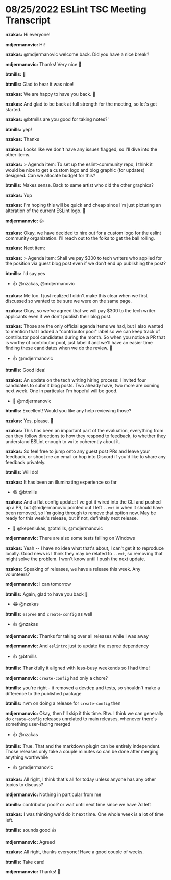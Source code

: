 # 08/25/2022 ESLint TSC Meeting Transcript

**nzakas:** Hi everyone!

**mdjermanovic:** Hi!

**nzakas:** @mdjermanovic welcome back. Did you have a nice break?

**mdjermanovic:** Thanks! Very nice 🙂

**btmills:** 👋

**btmills:** Glad to hear it was nice!

**nzakas:** We are happy to have you back. 🙂

**nzakas:** And glad to be back at full strength for the meeting, so let's get started.

**nzakas:** @btmills are you good for taking notes?'

**btmills:** yep!

**nzakas:** Thanks

**nzakas:** Looks like we don't have any issues flagged, so I'll dive into the other items.

**nzakas:** > Agenda item: To set up the eslint-community repo, I think it would be nice to get a custom logo and blog graphic (for updates) designed. Can we allocate budget for this?

**btmills:** Makes sense. Back to same artist who did the other graphics?

**nzakas:** Yup

**nzakas:** I'm hoping this will be quick and cheap since I'm just picturing an alteration of the current ESLint logo. 🙂

**mdjermanovic:** 👍

**nzakas:** Okay, we have decided to hire out for a custom logo for the eslint community organization. I'll reach out to the folks to get the ball rolling.

**nzakas:** Next item:

**nzakas:** > Agenda item: Shall we pay $300 to tech writers who applied for the position via guest blog post even if we don’t end up publishing the post?

**btmills:** I'd say yes
 * 👍 @nzakas, @mdjermanovic

**nzakas:** Me too. I just realized I didn't make this clear when we first discussed so wanted to be sure we were on the same page.

**nzakas:** Okay, so we've agreed that we will pay $300 to the tech writer applicants even if we don't publish their blog post.

**nzakas:** Those are the only official agenda items we had, but I also wanted to mention that I added a "contributor pool" label so we can keep track of contributor pool candidates during the month. So when you notice a PR that is worthy of contributor pool, just label it and we'll have an easier time finding these candidates when we do the review. 🙂
 * 👍 @mdjermanovic

**btmills:** Good idea!

**nzakas:** An update on the tech writing hiring process: I invited four candidates to submit blog posts. Two already have, two more are coming next week. One in particular I'm hopeful will be good.
 * 🎉 @mdjermanovic

**btmills:** Excellent! Would you like any help reviewing those?

**nzakas:** Yes, please. 🙂

**nzakas:** This has been an important part of the evaluation, everything from can they follow directions to how they respond to feedback, to whether they understand ESLint enough to write coherently about it.

**nzakas:** So feel free to jump onto any guest post PRs and leave your feedback, or shoot me an email or hop into Discord if you'd like to share any feedback privately.

**btmills:** Will do!

**nzakas:** It has been an illuminating experience so far
 * 😆 @btmills

**nzakas:** And a flat config update: I've got it wired into the CLI and pushed up a PR, but @mdjermanovic pointed out I left `--ext` in when it should have been removed, so I'm going through to remove that option now. May be ready for this week's release, but if not, definitely next release.
 * 🎉 @kepeniukas, @btmills, @mdjermanovic

**mdjermanovic:** There are also some tests failing on Windows

**nzakas:** Yeah -- I have no idea what that's about, I can't get it to reproduce locally. Good news is I think they may be related to `--ext`, so removing that might solve the problem. I won't know until I push the next update.

**nzakas:** Speaking of releases, we have a release this week. Any volunteers?

**mdjermanovic:** I can tomorrow

**btmills:** Again, glad to have you back 🙂
 * 😂 @nzakas

**btmills:** `espree` and `create-config` as well
 * 👍 @nzakas

**mdjermanovic:** Thanks for taking over all releases while I was away

**mdjermanovic:** And `eslintrc` just to update the espree dependency
 * 👍 @btmills

**btmills:** Thankfully it aligned with less-busy weekends so I had time!

**mdjermanovic:** `create-config` had only a chore?

**btmills:** you're right - it removed a devdep and tests, so shouldn't make a difference to the published package

**btmills:** nvm on doing a release for `create-config` then

**mdjermanovic:** Okay, then I'll skip it this time. Btw. I think we can generally do `create-config` releases unrelated to main releases, whenever there's something user-facing merged
 * 👍 @nzakas

**btmills:** True. That and the markdown plugin can be entirely independent. Those releases only take a couple minutes so can be done after merging anything worthwhile
 * 👍 @mdjermanovic

**nzakas:** All right, I think that's all for today unless anyone has any other topics to discuss?

**mdjermanovic:** Nothing in particular from me

**btmills:** contributor pool? or wait until next time since we have 7d left

**nzakas:** I was thinking we'd do it next time. One whole week is a lot of time left.

**btmills:** sounds good 👍

**mdjermanovic:** Agreed

**nzakas:** All right, thanks everyone! Have a good couple of weeks.

**btmills:** Take care!

**mdjermanovic:** Thanks! 👋
